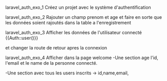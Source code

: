 laravel_auth_exo_1
Créez un projet avec le système d'authentification

laravel_auth_exo_2
Rajouter un champ prenom et age et faire en sorte que les données soient rajoutés dans la table a l'enregistrement

laravel_auth_exo_3
Afficher les données de l'utilisateur connecté
{{Auth::user()}}

et changer la route de retour apres la connexion

laravel_auth_exo_4
Afficher dans la page welcome 
-Une section age l'id, l'email et le name de la personne connecté.

-Une section avec tous les users inscrits -> id,name,email,